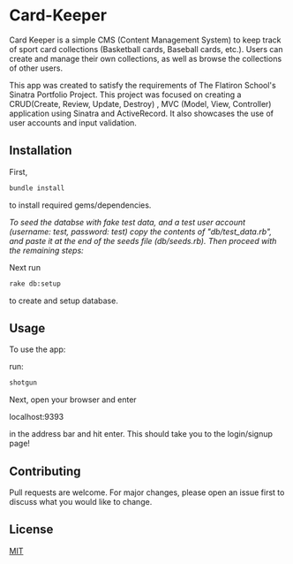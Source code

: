 # Card-Keeper

Card Keeper is a simple CMS (Content Management System) to keep track of sport card collections (Basketball cards, Baseball cards, etc.). Users can create and manage their own collections, as well as browse the collections of other users.

This app was created to satisfy the requirements of The Flatiron School's Sinatra Portfolio Project.  This project was focused on creating a CRUD(Create, Review, Update, Destroy) , MVC (Model, View, Controller) application using Sinatra and ActiveRecord. It also showcases the use of user accounts and input validation.

## Installation

First,
```bash
bundle install
```
to install required gems/dependencies.

*To seed the databse with fake test data, and a test user account (username: test, password: test) copy the contents of "db/test_data.rb", and paste it at the end of the seeds file (db/seeds.rb).  Then proceed with the remaining steps:*

Next run
```bash
rake db:setup
```
to create and setup database.
 
## Usage

To use the app:

run:
```bash
shotgun
```

Next, open your browser and enter

localhost:9393

in the address bar and hit enter.  This should take you to the login/signup page!

## Contributing

Pull requests are welcome. For major changes, please open an issue first to discuss what you would like to change.

## License
[MIT](https://choosealicense.com/licenses/mit/)
